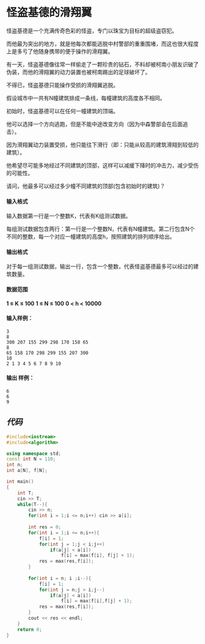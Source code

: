 # 怪盗基德的滑翔翼

怪盗基德是一个充满传奇色彩的怪盗，专门以珠宝为目标的超级盗窃犯。

而他最为突出的地方，就是他每次都能逃脱中村警部的重重围堵，而这也很大程度上是多亏了他随身携带的便于操作的滑翔翼。

有一天，怪盗基德像往常一样偷走了一颗珍贵的钻石，不料却被柯南小朋友识破了伪装，而他的滑翔翼的动力装置也被柯南踢出的足球破坏了。

不得已，怪盗基德只能操作受损的滑翔翼逃脱。

假设城市中一共有N幢建筑排成一条线，每幢建筑的高度各不相同。

初始时，怪盗基德可以在任何一幢建筑的顶端。

他可以选择一个方向逃跑，但是不能中途改变方向（因为中森警部会在后面追击）。

因为滑翔翼动力装置受损，他只能往下滑行（即：只能从较高的建筑滑翔到较低的建筑）。

他希望尽可能多地经过不同建筑的顶部，这样可以减缓下降时的冲击力，减少受伤的可能性。

请问，他最多可以经过多少幢不同建筑的顶部(包含初始时的建筑)？

#### 输入格式

输入数据第一行是一个整数K，代表有K组测试数据。

每组测试数据包含两行：第一行是一个整数N，代表有N幢建筑。第二行包含N个不同的整数，每一个对应一幢建筑的高度h，按照建筑的排列顺序给出。

#### 输出格式

对于每一组测试数据，输出一行，包含一个整数，代表怪盗基德最多可以经过的建筑数量。

#### 数据范围

**1  ≤  K  ≤  100**
		**1  ≤  N  ≤  100**
		**0  <  h  <  10000**

#### 输入样例：

```
3
8
300 207 155 299 298 170 158 65
8
65 158 170 298 299 155 207 300
10
2 1 3 4 5 6 7 8 9 10
```

#### 输出 样例：

```
6
6
9
```







## *代码*

```cpp
#include<iostream>
#include<algorithm>

using namespace std;
const int N = 110;
int n;
int a[N], f[N];

int main()
{
    int T;
    cin >> T;
    while(T--){
        cin >> n;
        for(int i = 1;i <= n;i++) cin >> a[i];
        
        int res = 0;
        for(int i = 1;i <= n;i++){
            f[i] = 1;
            for(int j = 1;j < i;j++)
                if(a[j] < a[i])
                    f[i] = max(f[i], f[j] + 1);
            res = max(res,f[i]);
        }
        
        for(int i = n; i ;i--){
            f[i] = 1;
            for(int j = n;j > i;j--)
                if(a[j] < a[i])
                    f[i] = max(f[i],f[j] + 1);
            res = max(res,f[i]);
        }
        cout << res << endl;
    }
    return 0;
}
```

